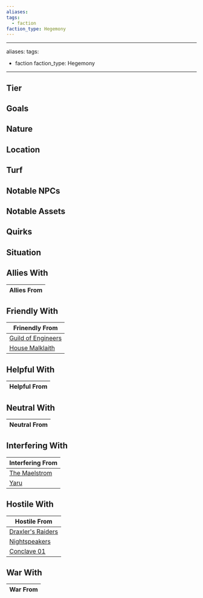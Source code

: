 ```yaml
---
aliases: 
tags:
  - faction
faction_type: Hegemony
---
```

---
aliases:
tags:
  - faction
faction_type: Hegemony
---

## Tier



## Goals



## Nature



## Location



## Turf



## Notable NPCs



## Notable Assets



## Quirks



## Situation



## Allies With



| Allies From |
| ----------- |


## Friendly With



| Frinendly From                                         |
| ------------------------------------------------------ |
| [Guild of Engineers](./Guild%20of%20Engineers.md) |
| [House Malklaith](./House%20Malklaith.md)       |


## Helpful With



| Helpful From |
| ------------ |


## Neutral With




| Neutral From |
| ------------ |



## Interfering With




| Interfering From                             |
| -------------------------------------------- |
| [The Maelstrom](./The%20Maelstrom.md) |
| [Yaru](./Yaru.md)                   |



## Hostile With




| Hostile From                                         |
| ---------------------------------------------------- |
| [Draxler's Raiders](./Draxler's%20Raiders.md) |
| [Nightspeakers](./Nightspeakers.md)         |
| [Conclave 01](./Conclave%2001.md)             |



## War With



| War From |
| -------- |

